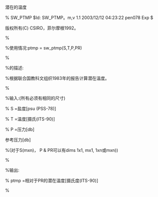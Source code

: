 潜在的温度


% SW_PTMP $Id: SW_PTMP。m,v 1.1 2003/12/12 04:23:22 pen078 Exp $

版权所有(C) CSIRO，菲尔摩根1992。

%

%使用情况:ptmp = sw_ptmp(S,T,P,PR)

%

%的描述:

%根据联合国教科文组织1983年的报告计算潜在温度。

%

%输入:(所有必须有相同的尺寸)

% S =盐度[psu (PSS-78)]

% T =温度[摄氏(ITS-90)]

% P =压力[db]

参考压力[db]

%(对于S(mxn)， P & PR可以有dims 1x1, mx1, 1xn或mxn))

%

%输出:

% ptmp =相对于PR的潜在温度[摄氏度(ITS-90)]

%
